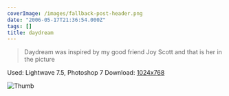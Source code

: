 ```yaml
---
coverImage: /images/fallback-post-header.png
date: "2006-05-17T21:36:54.000Z"
tags: []
title: daydream
---
```


> Daydream was inspired by my good friend Joy Scott and that is her in the picture

Used: Lightwave 7.5, Photoshop 7
Download: [1024x768](https://www.mikecann.co.uk/Images/Art-Full/daydream.jpg)

![Thumb](https://www.mikecann.co.uk/Images/Art-Thumbs/daydream.gif "Thumb")
